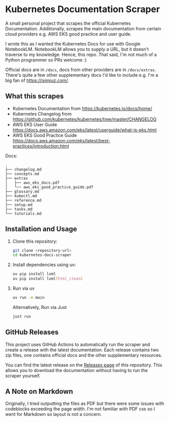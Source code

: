 # Kubernetes Documentation Scraper

A small personal project that scrapes the official Kubernetes Documentation.
Additionally, scrapes the main documentation from certain cloud providers 
e.g. AWS EKS good practice and user guide.

I wrote this as I wanted the Kubernetes Docs for use with Google NotebookLM.
NotebookLM allows you to supply a URL, but it doesn't traverse to my knowledge.
Hence, this repo. That said, I'm not much of a Python programmer so PRs welcome :)

Official docs are in `/docs`, docs from other providers are in `/docs/extras`. There's
quite a few other supplementary docs I'd like to include e.g. I'm a big fan of
https://iximiuz.com/.

## What this scrapes
- Kubernetes Documentation from https://kubernetes.io/docs/home/
- Kubernetes Changelog from https://github.com/kubernetes/kubernetes/tree/master/CHANGELOG
- AWS EKS User Guide https://docs.aws.amazon.com/eks/latest/userguide/what-is-eks.html
- AWS EKS Good Practice Guide https://docs.aws.amazon.com/eks/latest/best-practices/introduction.html

Docs:
```
.
├── changelog.md
├── concepts.md
├── extras
│   ├── aws_eks_docs.pdf
│   └── aws_eks_good_practice_guide.pdf
├── glossary.md
├── kubectl.md
├── reference.md
├── setup.md
├── tasks.md
└── tutorials.md
```

## Installation and Usage

1. Clone this repository:
   ```bash
   git clone <repository-url>
   cd kubernetes-docs-scraper
   ```

2. Install dependencies using uv:
   ```bash
   uv pip install lxml
   uv pip install lxml[html_clean]
   ```

3. Run via uv
    ```bash
    uv run -m main
   ```

    Alternatively, Run via Just
    ```bash
    just run
    ```

## GitHub Releases
This project uses GitHub Actions to automatically run the scraper and create a release with the latest documentation. 
Each release contains two zip files, one contains official docs and the other supplementary resources.

You can find the latest release on the [Releases page](../../releases) of this repository. 
This allows you to download the documentation without having to run the scraper yourself.

## A Note on Markdown
Originally, I tried outputting the files as PDF but there were some issues with codeblocks exceeding the page width.
I'm not familiar with PDF css so I went for Markdown so layout is not a concern.